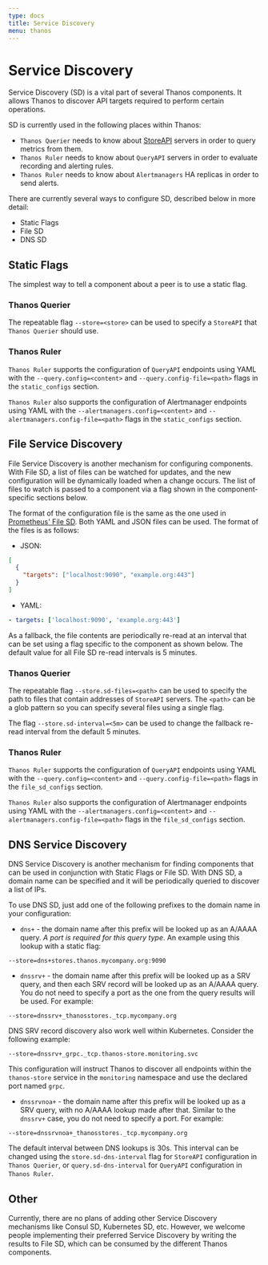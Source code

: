 ```yaml
---
type: docs
title: Service Discovery
menu: thanos
---
```


# Service Discovery

Service Discovery (SD) is a vital part of several Thanos components. It allows Thanos to discover API targets required to perform certain operations.

SD is currently used in the following places within Thanos:

* `Thanos Querier` needs to know about [StoreAPI](https://github.com/thanos-io/thanos/blob/d3fb337da94d11c78151504b1fccb1d7e036f394/pkg/store/storepb/rpc.proto#L14) servers in order to query metrics from them.
* `Thanos Ruler` needs to know about `QueryAPI` servers in order to evaluate recording and alerting rules.
* `Thanos Ruler` needs to know about `Alertmanagers` HA replicas in order to send alerts.

There are currently several ways to configure SD, described below in more detail:

* Static Flags
* File SD
* DNS SD

## Static Flags

The simplest way to tell a component about a peer is to use a static flag.

### Thanos Querier

The repeatable flag `--store=<store>` can be used to specify a `StoreAPI` that `Thanos Querier` should use.

### Thanos Ruler

`Thanos Ruler` supports the configuration of `QueryAPI` endpoints using YAML with the `--query.config=<content>` and `--query.config-file=<path>` flags in the `static_configs` section.

`Thanos Ruler` also supports the configuration of Alertmanager endpoints using YAML with the `--alertmanagers.config=<content>` and `--alertmanagers.config-file=<path>` flags in the `static_configs` section.

## File Service Discovery

File Service Discovery is another mechanism for configuring components. With File SD, a list of files can be watched for updates, and the new configuration will be dynamically loaded when a change occurs. The list of files to watch is passed to a component via a flag shown in the component-specific sections below.

The format of the configuration file is the same as the one used in [Prometheus' File SD](https://prometheus.io/docs/prometheus/latest/configuration/configuration/#file_sd_config). Both YAML and JSON files can be used. The format of the files is as follows:

* JSON:

```json
[
  {
    "targets": ["localhost:9090", "example.org:443"]
  }
]
```

* YAML:

```yaml
- targets: ['localhost:9090', 'example.org:443']
```

As a fallback, the file contents are periodically re-read at an interval that can be set using a flag specific to the component as shown below. The default value for all File SD re-read intervals is 5 minutes.

### Thanos Querier

The repeatable flag `--store.sd-files=<path>` can be used to specify the path to files that contain addresses of `StoreAPI` servers. The `<path>` can be a glob pattern so you can specify several files using a single flag.

The flag `--store.sd-interval=<5m>` can be used to change the fallback re-read interval from the default 5 minutes.

### Thanos Ruler

`Thanos Ruler` supports the configuration of `QueryAPI` endpoints using YAML with the `--query.config=<content>` and `--query.config-file=<path>` flags in the `file_sd_configs` section.

`Thanos Ruler` also supports the configuration of Alertmanager endpoints using YAML with the `--alertmanagers.config=<content>` and `--alertmanagers.config-file=<path>` flags in the `file_sd_configs` section.

## DNS Service Discovery

DNS Service Discovery is another mechanism for finding components that can be used in conjunction with Static Flags or File SD. With DNS SD, a domain name can be specified and it will be periodically queried to discover a list of IPs.

To use DNS SD, just add one of the following prefixes to the domain name in your configuration:

* `dns+` - the domain name after this prefix will be looked up as an A/AAAA query. *A port is required for this query type*. An example using this lookup with a static flag:

```
--store=dns+stores.thanos.mycompany.org:9090
```

* `dnssrv+` - the domain name after this prefix will be looked up as a SRV query, and then each SRV record will be looked up as an A/AAAA query. You do not need to specify a port as the one from the query results will be used. For example:

```
--store=dnssrv+_thanosstores._tcp.mycompany.org
```

DNS SRV record discovery also work well within Kubernetes. Consider the following example:

```
--store=dnssrv+_grpc._tcp.thanos-store.monitoring.svc
```

This configuration will instruct Thanos to discover all endpoints within the `thanos-store` service in the `monitoring` namespace and use the declared port named `grpc`.

* `dnssrvnoa+` - the domain name after this prefix will be looked up as a SRV query, with no A/AAAA lookup made after that. Similar to the `dnssrv+` case, you do not need to specify a port. For example:

```
--store=dnssrvnoa+_thanosstores._tcp.mycompany.org
```

The default interval between DNS lookups is 30s. This interval can be changed using the `store.sd-dns-interval` flag for `StoreAPI` configuration in `Thanos Querier`, or `query.sd-dns-interval` for `QueryAPI` configuration in `Thanos Ruler`.

## Other

Currently, there are no plans of adding other Service Discovery mechanisms like Consul SD, Kubernetes SD, etc. However, we welcome people implementing their preferred Service Discovery by writing the results to File SD, which can be consumed by the different Thanos components.
